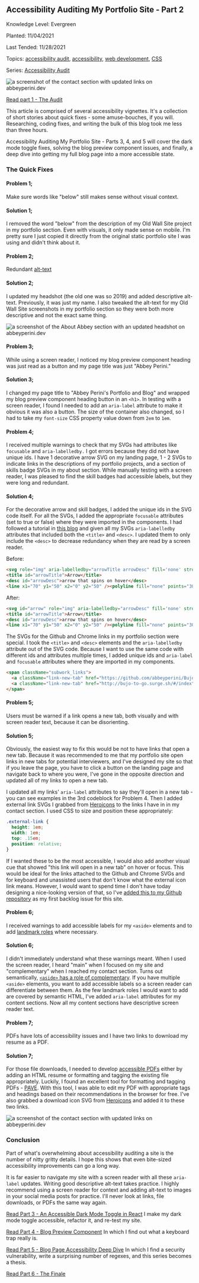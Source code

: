 ## Accessibility Auditing My Portfolio Site - Part 2

Knowledge Level: Evergreen

Planted: 11/04/2021

Last Tended: 11/28/2021

Topics: [accessibility audit](/topic.html?topic=audit), [accessibility](/topic.html?topic=accessibility), [web development](/topic.html?topic=webDevelopment), [CSS](/topic.html?topic=CSS)

Series: [Accessibility Audit](/series.html?series=audit)

![a screenshot of the contact section with updated links on abbeyperini.dev](https://images.abbeyperini.com/audit-series/contact.png)

[Read part 1 - The Audit](/blog.html?blog=audit-1)

This article is comprised of several accessibility vignettes. It's a collection of short stories about quick fixes - some amuse-bouches, if you will. Researching, coding fixes, and writing the bulk of this blog took me less than three hours.

Accessibility Auditing My Portfolio Site - Parts 3, 4, and 5 will cover the dark mode toggle fixes, solving the blog preview component issues, and finally, a deep dive into getting my full blog page into a more accessible state.

### The Quick Fixes

#### Problem 1&semi;

Make sure words like "below" still makes sense without visual context.

#### Solution 1&semi;

I removed the word "below" from the description of my Old Wall Site project in my portfolio section. Even with visuals, it only made sense on mobile. I'm pretty sure I just copied it directly from the original static portfolio site I was using and didn't think about it.

#### Problem 2&semi;

Redundant [alt-text](https://supercooldesign.co.uk/blog/how-to-write-good-alt-text)

#### Solution 2&semi;

I updated my headshot (the old one was so 2019) and added descriptive alt-text. Previously, it was just my name. I also tweaked the alt-text for my Old Wall Site screenshots in my portfolio section so they were both more descriptive and not the exact same thing.

![a screenshot of the About Abbey section with an updated headshot on abbeyperini.dev](https://images.abbeyperini.com/audit-series/about.jpeg)

#### Problem 3&semi;

While using a screen reader, I noticed my blog preview component heading was just read as a button and my page title was just "Abbey Perini."

#### Solution 3&semi;

I changed my page title to "Abbey Perini's Portfolio and Blog" and wrapped my blog preview component heading button in an `<h1>`. In testing with a screen reader, I found I needed to add an `aria-label` attribute to make it obvious it was also a button. The size of the container also changed, so I had to take my `font-size` CSS property value down from `2em` to `1em`.

#### Problem 4&semi;

I received multiple warnings to check that my SVGs had attributes like `focusable` and `aria-labelledby.` I got errors because they did not have unique ids. I have 1 decorative arrow SVG on my landing page, 1 - 2 SVGs to indicate links in the descriptions of my portfolio projects, and a section of skills badge SVGs in my about section. While manually testing with a screen reader, I was pleased to find the skill badges had accessible labels, but they were long and redundant.

#### Solution 4&semi;

For the decorative arrow and skill badges, I added the unique ids in the SVG code itself. For all the SVGs, I added the appropriate `focusable` attributes (set to true or false) where they were imported in the components. I had followed a tutorial in [this blog](/blog.html?blog=shibas#:~:text=A%20note%20on%20SVG%20accessibility) and given all my SVGs `aria-labelledby` attributes that included both the `<title>` and `<desc>`. I updated them to only include the `<desc>` to decrease redundancy when they are read by a screen reader.

Before:

```HTML
<svg role="img" aria-labelledby="arrowTitle arrowDesc" fill='none' stroke='#0E1A27' stroke-width='8' stroke-dashoffset='0' stroke-dasharray='0' stroke-linecap='round' stroke-linejoin='round' xmlns='http://www.w3.org/2000/svg' viewBox='0 0 100 100'>
<title id="arrowTitle">Arrow</title>
<desc id="arrowDesc">arrow that spins on hover</desc>
<line x1="70" y1="50" x2="0" y2="50" /><polyline fill="none" points="30,10 80,50 30,90 "/></svg>
```

After:

```HTML
<svg id="arrow" role="img" aria-labelledby="arrowDesc" fill='none' stroke='#0E1A27' stroke-width='8' stroke-dashoffset='0' stroke-dasharray='0' stroke-linecap='round' stroke-linejoin='round' xmlns='http://www.w3.org/2000/svg' viewBox='0 0 100 100'>
<title id="arrowTitle">Arrow</title>
<desc id="arrowDesc">arrow that spins on hover</desc>
<line x1="70" y1="50" x2="0" y2="50" /><polyline fill="none" points="30,10 80,50 30,90 "/></svg>
```

The SVGs for the Github and Chrome links in my portfolio section were special. I took the `<title>` and `<desc>` elements and the `aria-labelledby` attribute out of the SVG code. Because I want to use the same code with different ids and attributes multiple times, I added unique ids and `aria-label` and `focusable` attributes where they are imported in my components.

```HTML
<span className="subwork_links">
  <a className="link-new-tab" href="https://github.com/abbeyperini/BujoToGo" target="_blank" rel="noreferrer"><Github id="BujoToGoGithub" aria-label="open BujoToGo Github repository in a new tab" focusable="true" className="work_icon"/></a>
  <a className="link-new-tab" href="http://bujo-to-go.surge.sh/#/index" target="_blank" rel="noreferrer"><Chrome id="BujoToGoChrome" aria-label="open BujoToGo website in a new tab" focusable="true" className="work_icon"/></a>
</span>
```

#### Problem 5&semi;

Users must be warned if a link opens a new tab, both visually and with screen reader text, because it can be disorienting.

#### Solution 5&semi;

Obviously, the easiest way to fix this would be not to have links that open a new tab. Because it was recommended to me that my portfolio site open links in new tabs for potential interviewers, and I've designed my site so that if you leave the page, you have to click a button on the landing page and navigate back to where you were, I've gone in the opposite direction and updated all of my links to open a new tab.

I updated all my links' `aria-label` attributes to say they'll open in a new tab - you can see examples in the 3rd codeblock for Problem 4. Then I added external link SVGs I grabbed from [Heroicons](https://heroicons.com/) to the links I have in in my contact section. I used CSS to size and position these appropriately:

```CSS
.external-link {
  height: 1em;
  width: 1em;
  top: .15em;
  position: relative;
}
```

If I wanted these to be the most accessible, I would also add another visual cue that showed "this link will open in a new tab" on hover or focus. This would be ideal for the links attached to the Github and Chrome SVGs and for keyboard and unassisted users that don't know what the external icon link means. However, I would want to spend time I don't have today designing a nice-looking version of that, so I've [added this to my Github repository](https://github.com/abbeyperini/Portfolio2.0/issues/3) as my first backlog issue for this site.

#### Problem 6&semi;

I received warnings to add accessible labels for my `<aside>` elements and to add [landmark roles](https://developer.mozilla.org/en-US/docs/Web/Accessibility/ARIA/roles/landmark_role) where necessary.

#### Solution 6&semi;

I didn't immediately understand what these warnings meant. When I used the screen reader, I heard "main" when I focused on my site and "complementary" when I reached my contact section. Turns out semantically, [`<aside>` has a role of complementary](https://developer.mozilla.org/en-US/docs/Web/Accessibility/ARIA/Roles/Complementary_role). If you have multiple `<aside>` elements, you want to add accessible labels so a screen reader can differentiate between them. As the few landmark roles I would want to add are covered by semantic HTML, I've added `aria-label` attributes for my content sections. Now all my content sections have descriptive screen reader text.

#### Problem 7&semi;

PDFs have lots of accessibility issues and I have two links to download my resume as a PDF.

#### Solution 7&semi;

For those file downloads, I needed to develop [accessible PDFs](https://sfgov.org/developing-accessible-pdfs) either by adding an HTML resume or formatting and tagging the existing file appropriately. Luckily, I found an excellent tool for formatting and tagging PDFs - [PAVE](https://pave-pdf.org/?lang=en). With this tool, I was able to edit my PDF with appropriate tags and headings based on their recommendations in the browser for free. I've also grabbed a download icon SVG from [Heroicons](https://heroicons.com/) and added it to these two links.

![a screenshot of the contact section with updated links on abbeyperini.dev](https://images.abbeyperini.com/audit-series/contact.png)

### Conclusion

Part of what's overwhelming about accessibility auditing a site is the number of nitty gritty details. I hope this shows that even bite-sized accessibility improvements can go a long way.

It is far easier to navigate my site with a screen reader with all these `aria-label` updates.  Writing good descriptive alt-text takes practice. I highly recommend using a screen reader for context and adding alt-text to images in your social media posts for practice. I'll never look at links, file downloads, or PDFs the same way again.

[Read Part 3 - An Accessible Dark Mode Toggle in React](/blog.html?blog=audit-3)
I make my dark mode toggle accessible, refactor it, and re-test my site.

[Read Part 4 - Blog Preview Component](/blog.html?blog=audit-4)
In which I find out what a keyboard trap really is.

[Read Part 5 - Blog Page Accessibility Deep Dive](/blog.html?blog=audit-5)
In which I find a security vulnerability, write a surprising number of regexes, and this series becomes a thesis.

[Read Part 6 - The Finale](/blog.html?blog=audit-6)
